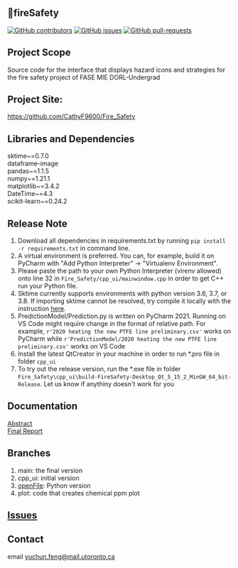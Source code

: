 ## :fire_engine:fireSafety
[![GitHub contributors](https://img.shields.io/github/contributors/CathyF9600/Fire_Safety.svg)](https://github.com/CathyF9600/Fire_Safety/graphs/contributors/)
[![GitHub issues](https://img.shields.io/github/issues/CathyF9600/Fire_Safety.svg)](https://GitHub.com/CathyF9600/Fire_Safety/issues/)
[![GitHub pull-requests](https://img.shields.io/github/issues-pr/CathyF9600/Fire_Safety.svg)](https://GitHub.com/CathyF9600/Fire_Safety/pulls/)

## Project Scope
Source code for the interface that displays hazard icons and strategies for the fire safety project of FASE MIE DORL-Undergrad<br/>

## Project Site: 
https://github.com/CathyF9600/Fire_Safety

## Libraries and Dependencies
sktime~=0.7.0<br/>
dataframe-image<br/>
pandas~=1.1.5<br/>
numpy~=1.21.1<br/>
matplotlib~=3.4.2<br/>
DateTime~=4.3<br/>
scikit-learn~=0.24.2<br/>

## Release Note
1. Download all dependencies in requirements.txt by running `pip install -r requirements.txt` in command line.
2. A virtual environment is preferred. You can, for example, build it on PyCharm with "Add Python Interpreter" -> "Virtualenv Environment".
3. Please paste the path to your own Python Interpreter (virenv allowed) onto line 32 in `Fire_Safety/cpp_ui/mainwindow.cpp` in order to get C++ run your Python file.
4. Sktime currently supports environments with python version 3.6, 3.7, or 3.8. If importing sktime cannot be resolved, try compile it locally with the instruction [here](https://www.sktime.org/en/latest/installation.html).
5. PredictionModel/Prediction.py is written on PyCharm 2021. Running on VS Code might require change in the format of relative path. For example, `r'2020 heating the new PTFE line preliminary.csv'` works on PyCharm while `r'PredictionModel/2020 heating the new PTFE line preliminary.csv'` works on VS Code
6. Install the latest QtCreator in your machine in order to run *.pro file in folder `cpp_ui`
7. To try out the release version, run the *.exe file in folder `Fire_Safety\cpp_ui\build-FireSafety-Desktop_Qt_5_15_2_MinGW_64_bit-Release`. Let us know if anythiny doesn't work for you

## Documentation
[Abstract](https://github.com/CathyF9600/Fire_Safety/blob/main/abstract.pdf) </br>
[Final Report](https://github.com/CathyF9600/Fire_Safety/blob/main/Fire%20Safety%20Team%20Final%20Report.pdf)


## Branches
1. main: the final version
3. cpp_ui: initial version
4. [openFile](../openFile/README.md): Python version
5. plot: code that creates chemical ppm plot

## [Issues](https://github.com/CathyF9600/Fire_Safety/issues)

## Contact
email yuchun.feng@mail.utoronto.ca
